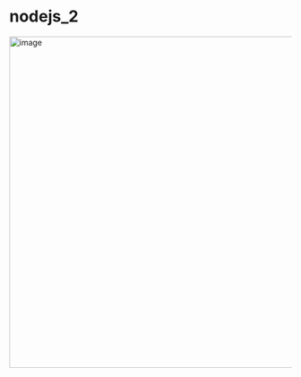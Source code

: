# nodejs_2
<img width="639" height="592" alt="image" src="https://github.com/user-attachments/assets/5bc67ae0-3942-477d-8905-8ad7e5e26291" />

